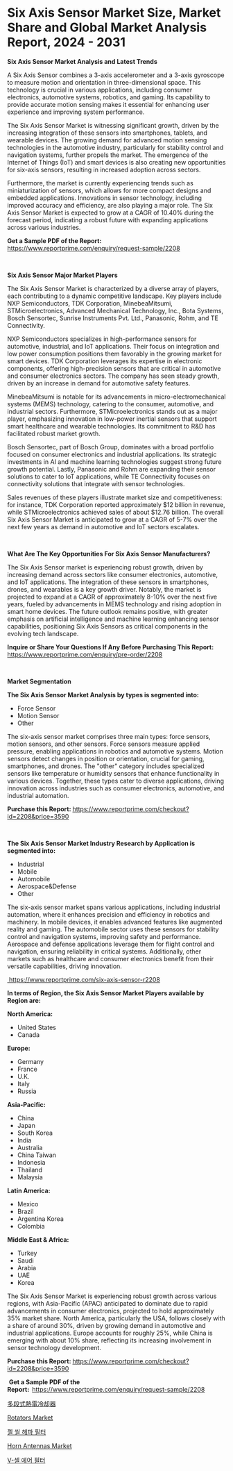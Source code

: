 <p><h1>Six Axis Sensor Market Size, Market Share and Global Market Analysis Report, 2024 - 2031</h1></p><p><strong>Six Axis Sensor Market Analysis and Latest Trends</strong></p>
<p><p>A Six Axis Sensor combines a 3-axis accelerometer and a 3-axis gyroscope to measure motion and orientation in three-dimensional space. This technology is crucial in various applications, including consumer electronics, automotive systems, robotics, and gaming. Its capability to provide accurate motion sensing makes it essential for enhancing user experience and improving system performance.</p><p>The Six Axis Sensor Market is witnessing significant growth, driven by the increasing integration of these sensors into smartphones, tablets, and wearable devices. The growing demand for advanced motion sensing technologies in the automotive industry, particularly for stability control and navigation systems, further propels the market. The emergence of the Internet of Things (IoT) and smart devices is also creating new opportunities for six-axis sensors, resulting in increased adoption across sectors.</p><p>Furthermore, the market is currently experiencing trends such as miniaturization of sensors, which allows for more compact designs and embedded applications. Innovations in sensor technology, including improved accuracy and efficiency, are also playing a major role. The Six Axis Sensor Market is expected to grow at a CAGR of 10.40% during the forecast period, indicating a robust future with expanding applications across various industries.</p></p>
<p><strong>Get a Sample PDF of the Report:&nbsp;</strong> <a href="https://www.reportprime.com/enquiry/request-sample/2208">https://www.reportprime.com/enquiry/request-sample/2208</a></p>
<p>&nbsp;</p>
<p><strong>Six Axis Sensor Major Market Players</strong></p>
<p><p>The Six Axis Sensor Market is characterized by a diverse array of players, each contributing to a dynamic competitive landscape. Key players include NXP Semiconductors, TDK Corporation, MinebeaMitsumi, STMicroelectronics, Advanced Mechanical Technology, Inc., Bota Systems, Bosch Sensortec, Sunrise Instruments Pvt. Ltd., Panasonic, Rohm, and TE Connectivity.</p><p>NXP Semiconductors specializes in high-performance sensors for automotive, industrial, and IoT applications. Their focus on integration and low power consumption positions them favorably in the growing market for smart devices. TDK Corporation leverages its expertise in electronic components, offering high-precision sensors that are critical in automotive and consumer electronics sectors. The company has seen steady growth, driven by an increase in demand for automotive safety features.</p><p>MinebeaMitsumi is notable for its advancements in micro-electromechanical systems (MEMS) technology, catering to the consumer, automotive, and industrial sectors. Furthermore, STMicroelectronics stands out as a major player, emphasizing innovation in low-power inertial sensors that support smart healthcare and wearable technologies. Its commitment to R&D has facilitated robust market growth.</p><p>Bosch Sensortec, part of Bosch Group, dominates with a broad portfolio focused on consumer electronics and industrial applications. Its strategic investments in AI and machine learning technologies suggest strong future growth potential. Lastly, Panasonic and Rohm are expanding their sensor solutions to cater to IoT applications, while TE Connectivity focuses on connectivity solutions that integrate with sensor technologies.</p><p>Sales revenues of these players illustrate market size and competitiveness: for instance, TDK Corporation reported approximately $12 billion in revenue, while STMicroelectronics achieved sales of about $12.76 billion. The overall Six Axis Sensor Market is anticipated to grow at a CAGR of 5-7% over the next few years as demand in automotive and IoT sectors escalates.</p></p>
<p>&nbsp;</p>
<p><strong>What Are The Key Opportunities For Six Axis Sensor Manufacturers?</strong></p>
<p><p>The Six Axis Sensor market is experiencing robust growth, driven by increasing demand across sectors like consumer electronics, automotive, and IoT applications. The integration of these sensors in smartphones, drones, and wearables is a key growth driver. Notably, the market is projected to expand at a CAGR of approximately 8-10% over the next five years, fueled by advancements in MEMS technology and rising adoption in smart home devices. The future outlook remains positive, with greater emphasis on artificial intelligence and machine learning enhancing sensor capabilities, positioning Six Axis Sensors as critical components in the evolving tech landscape.</p></p>
<p><strong>Inquire or Share Your Questions If Any Before Purchasing This Report:</strong> <a href="https://www.reportprime.com/enquiry/pre-order/2208">https://www.reportprime.com/enquiry/pre-order/2208</a></p>
<p>&nbsp;</p>
<p><strong>Market Segmentation</strong></p>
<p><strong>The Six Axis Sensor Market Analysis by types is segmented into:</strong></p>
<p><ul><li>Force Sensor</li><li>Motion Sensor</li><li>Other</li></ul></p>
<p><p>The six-axis sensor market comprises three main types: force sensors, motion sensors, and other sensors. Force sensors measure applied pressure, enabling applications in robotics and automotive systems. Motion sensors detect changes in position or orientation, crucial for gaming, smartphones, and drones. The "other" category includes specialized sensors like temperature or humidity sensors that enhance functionality in various devices. Together, these types cater to diverse applications, driving innovation across industries such as consumer electronics, automotive, and industrial automation.</p></p>
<p><strong>Purchase this Report:&nbsp;</strong><a href="https://www.reportprime.com/checkout?id=2208&price=3590">https://www.reportprime.com/checkout?id=2208&price=3590</a></p>
<p>&nbsp;</p>
<p><strong>The Six Axis Sensor Market Industry Research by Application is segmented into:</strong></p>
<p><ul><li>Industrial</li><li>Mobile</li><li>Automobile</li><li>Aerospace&Defense</li><li>Other</li></ul></p>
<p><p>The six-axis sensor market spans various applications, including industrial automation, where it enhances precision and efficiency in robotics and machinery. In mobile devices, it enables advanced features like augmented reality and gaming. The automobile sector uses these sensors for stability control and navigation systems, improving safety and performance. Aerospace and defense applications leverage them for flight control and navigation, ensuring reliability in critical systems. Additionally, other markets such as healthcare and consumer electronics benefit from their versatile capabilities, driving innovation.</p></p>
<p><a href="https://www.reportprime.com/six-axis-sensor-r2208">&nbsp;https://www.reportprime.com/six-axis-sensor-r2208</a></p>
<p><strong>In terms of Region, the Six Axis Sensor Market Players available by Region are:</strong></p>
<p>
    <p> <strong> North America: </strong>
        <ul>
            <li>United States</li>
            <li>Canada</li>
        </ul>
        </p> 
    <p> <strong> Europe: </strong>
        <ul>
            <li>Germany</li>
            <li>France</li>
            <li>U.K.</li>
            <li>Italy</li>
            <li>Russia</li>
        </ul>
        </p> 
    <p> <strong> Asia-Pacific: </strong>
        <ul>
            <li>China</li>
            <li>Japan</li>
            <li>South Korea</li>
            <li>India</li>
            <li>Australia</li>
            <li>China Taiwan</li>
            <li>Indonesia</li>
            <li>Thailand</li>
            <li>Malaysia</li>
        </ul>
        </p> 
    <p> <strong> Latin America: </strong>
        <ul>
            <li>Mexico</li>
            <li>Brazil</li>
            <li>Argentina Korea</li>
            <li>Colombia</li>
        </ul>
        </p> 
    <p> <strong> Middle East & Africa: </strong>
        <ul>
            <li>Turkey</li>
            <li>Saudi</li>
            <li>Arabia</li>
            <li>UAE</li>
            <li>Korea</li>
        </ul>
    </p>
    </p>
<p><p>The Six Axis Sensor Market is experiencing robust growth across various regions, with Asia-Pacific (APAC) anticipated to dominate due to rapid advancements in consumer electronics, projected to hold approximately 35% market share. North America, particularly the USA, follows closely with a share of around 30%, driven by growing demand in automotive and industrial applications. Europe accounts for roughly 25%, while China is emerging with about 10% share, reflecting its increasing involvement in sensor technology development.</p></p>
<p><strong>Purchase this Report: </strong><a href="https://www.reportprime.com/checkout?id=2208&price=3590">https://www.reportprime.com/checkout?id=2208&price=3590</a></p>
<p>&nbsp;<strong>Get a Sample PDF of the Report:&nbsp;&nbsp;</strong><a href="https://www.reportprime.com/enquiry/request-sample/2208">https://www.reportprime.com/enquiry/request-sample/2208</a></p>
<p><strong></strong></p>
<p><p><a href="https://medium.com/@felicidadbucar3s/multistage-thermoelectric-coolers-market-%E3%81%AF-%E3%82%B3%E3%82%B9%E3%83%88%E7%AE%A1%E7%90%86%E3%81%A8%E5%8A%B9%E7%8E%87%E5%90%91%E4%B8%8A%E3%82%92%E5%84%AA%E5%85%88%E3%81%97%E3%81%BE%E3%81%99-%E3%81%95%E3%82%89%E3%81%AB-%E5%A0%B1%E5%91%8A%E6%9B%B8%E3%81%AF%E5%B8%82%E5%A0%B4%E3%81%AE%E9%9C%80%E8%A6%81%E9%9D%A2%E3%81%A8%E4%BE%9B%E7%B5%A6%E9%9D%A2%E3%81%AE%E4%B8%A1%E6%96%B9%E3%82%92%E3%82%AB%E3%83%90%E3%83%BC%E3%81%97%E3%81%A6%E3%81%84%E3%81%BE%E3%81%99-298acae7d799">多段式熱電冷却器</a></p><p><a href="https://www.linkedin.com/pulse/market-leaders-laggards-global-rotators-trends-forecast-2024--b0n9f?trackingId=M8n9hGPTRaWbUQiNN0P41g%3D%3D">Rotators Market</a></p><p><a href="https://medium.com/@luigispence46/gel-seal-hepa-filters-market-%EC%9D%98-%EA%B8%80%EB%A1%9C%EB%B2%8C-%EC%8B%9C%EC%9E%A5-%EA%B0%9C%EC%9A%94%EB%8A%94-%EC%A0%84-%EC%84%B8%EA%B3%84-%EB%B0%8F-%EC%A3%BC%EC%9A%94-%EC%8B%9C%EC%9E%A5%EC%9D%98-%EC%82%B0%EC%97%85%EC%97%90-%EC%98%81%ED%96%A5%EC%9D%84-%EB%AF%B8%EC%B9%98%EB%8A%94-%EC%A3%BC%EC%9A%94-%ED%8A%B8%EB%A0%8C%EB%93%9C%EC%97%90-%EB%8C%80%ED%95%9C-%EB%8F%85%ED%8A%B9%ED%95%9C-%EA%B4%80%EC%A0%90%EC%9D%84-%EC%A0%9C%EA%B3%B5%ED%95%A9%EB%8B%88%EB%8B%A4-34c2fdfb1c51">젤 씰 헤파 필터</a></p><p><a href="https://medium.com/@emmamurray3644/the-global-horn-antennas-market-is-a-dynamic-and-growing-industry-9e5282849429">Horn Antennas Market</a></p><p><a href="https://medium.com/@luigispence46/%EC%84%B8%EA%B3%84-v-cell-air-filters-market-%EC%9D%80-2024%EC%97%90%EC%84%9C-2031%EB%A1%9C-%EC%97%B0%ED%8F%89%EA%B7%A0-%EC%A6%9D%EA%B0%80%EC%9C%A8%EC%9D%84-%EB%B3%B4%EC%9D%BC-%EA%B2%83%EC%9C%BC%EB%A1%9C-%EC%98%88%EC%83%81%EB%90%A9%EB%8B%88%EB%8B%A4-add5541856c3">V-셀 에어 필터</a></p></p>